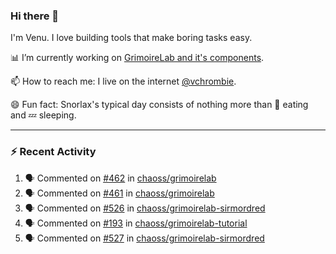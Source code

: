 ### Hi there 👋

I'm Venu. I love building tools that make boring tasks easy.

📊 I’m currently working on [GrimoireLab and it's components](https://chaoss.github.io/grimoirelab).

📫 How to reach me: I live on the internet [@vchrombie](https://www.google.co.in/search?q=vchrombie).

😄 Fun fact: Snorlax's typical day consists of nothing more than :doughnut: eating and :zzz: sleeping.

---

### :zap: Recent Activity

<!--START_SECTION:activity-->
1. 🗣 Commented on [#462](https://github.com/chaoss/grimoirelab/issues/462) in [chaoss/grimoirelab](https://github.com/chaoss/grimoirelab)
2. 🗣 Commented on [#461](https://github.com/chaoss/grimoirelab/issues/461) in [chaoss/grimoirelab](https://github.com/chaoss/grimoirelab)
3. 🗣 Commented on [#526](https://github.com/chaoss/grimoirelab-sirmordred/issues/526) in [chaoss/grimoirelab-sirmordred](https://github.com/chaoss/grimoirelab-sirmordred)
4. 🗣 Commented on [#193](https://github.com/chaoss/grimoirelab-tutorial/issues/193) in [chaoss/grimoirelab-tutorial](https://github.com/chaoss/grimoirelab-tutorial)
5. 🗣 Commented on [#527](https://github.com/chaoss/grimoirelab-sirmordred/issues/527) in [chaoss/grimoirelab-sirmordred](https://github.com/chaoss/grimoirelab-sirmordred)
<!--END_SECTION:activity-->

<!--
**vchrombie/vchrombie** is a ✨ _special_ ✨ repository because its `README.md` (this file) appears on your GitHub profile.

Here are some ideas to get you started:

- 🔭 I’m currently working on ...
- 🌱 I’m currently learning ...
- 👯 I’m looking to collaborate on ...
- 🤔 I’m looking for help with ...
- 💬 Ask me about ...
- 📫 How to reach me: ...
- 😄 Pronouns: ...
- ⚡ Fun fact: ...
-->
